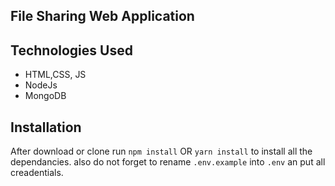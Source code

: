 ## File Sharing Web Application

## Technologies Used
- HTML,CSS, JS
- NodeJs
- MongoDB


## Installation 
After download or clone run `npm install` OR `yarn install` to install all the dependancies.
also do not forget to rename `.env.example` into `.env` an put all creadentials.
